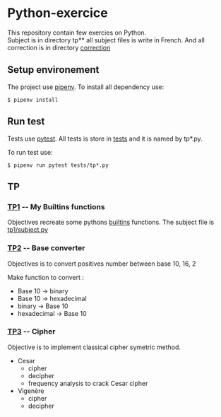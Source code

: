 # Python-exercice

This repository contain few exercies on Python.\
Subject is in directory tp** all subject files is write in French. And all correction is in directory
[correction](correction/)

## Setup environement

The project use [pipenv](https://pypi.org/project/pipenv/). To install all dependency use:

```shell
$ pipenv install
```

## Run test

Tests use [pytest](https://docs.pytest.org/en/6.2.x/). All tests is store in [tests](tests/) and it is named by tp*.py.

To run test use:

```shell
$ pipenv run pytest tests/tp*.py
```

## TP

### [TP1](tp1/subject.py) -- My Builtins functions

Objectives recreate some pythons [builtins](https://docs.python.org/3/library/functions.html) functions. The subject
file is [tp1/subject.py](tp1/subject_tmp.py)

### [TP2](tp2/subject.py) -- Base converter

Objectives is to convert positives number between base 10, 16, 2

Make function to convert :

- Base 10 -> binary
- Base 10 -> hexadecimal
- binary -> Base 10
- hexadecimal -> Base 10

### [TP3](tp3/subject.py) -- Cipher

Objective is to implement classical cipher symetric method.

- Cesar
    - cipher
    - decipher
    - frequency analysis to crack Cesar cipher
- Vigenère
    - cipher
    - decipher
